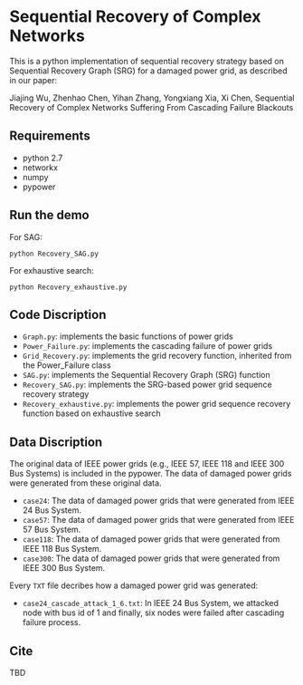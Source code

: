 # Sequential Recovery of Complex Networks 

This is a python implementation of sequential recovery strategy based on Sequential Recovery Graph (SRG) for  a damaged power grid, as described in our paper:

Jiajing Wu, Zhenhao Chen, Yihan Zhang, Yongxiang Xia, Xi Chen, Sequential Recovery of Complex Networks Suffering From Cascading Failure Blackouts

## Requirements
- python 2.7
- networkx
- numpy
- pypower

## Run the demo
For SAG:
```
python Recovery_SAG.py
```
For exhaustive search:
```
python Recovery_exhaustive.py
```
## Code Discription

- ```Graph.py```: implements the basic functions of power grids
- ```Power_Failure.py```: implements the cascading failure of power grids
- ```Grid_Recovery.py```: implements the grid recovery function, inherited from the Power_Failure class
- ```SAG.py```: implements the Sequential Recovery Graph (SRG) function
- ```Recovery_SAG.py```: implements the SRG-based power grid sequence recovery strategy
- ```Recovery_exhaustive.py```: implements the power grid sequence recovery function based on exhaustive search

## Data Discription
The original data of IEEE power grids (e.g., IEEE 57, IEEE 118 and IEEE 300 Bus Systems) is included in the pypower. The data of damaged power grids were generated from these original data.
- ```case24```:  The data of damaged power grids that were generated from IEEE 24 Bus System.
- ```case57```:  The data of damaged power grids that were generated from IEEE 57 Bus System.
- ```case118```:  The data of damaged power grids that were generated from IEEE 118 Bus System.
- ```case300```:  The data of damaged power grids that were generated from IEEE 300 Bus System.

Every ```TXT``` file decribes how a damaged power grid was generated:
- ```case24_cascade_attack_1_6.txt```: In IEEE 24 Bus System, we attacked node with bus id of 1 and finally, six nodes were failed after cascading failure process. 

## Cite
TBD

